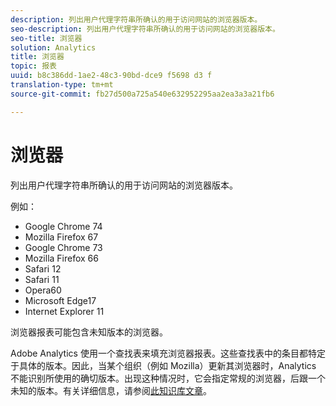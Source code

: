 ```yaml
---
description: 列出用户代理字符串所确认的用于访问网站的浏览器版本。
seo-description: 列出用户代理字符串所确认的用于访问网站的浏览器版本。
seo-title: 浏览器
solution: Analytics
title: 浏览器
topic: 报表
uuid: b8c386dd-1ae2-48c3-90bd-dce9 f5698 d3 f
translation-type: tm+mt
source-git-commit: fb27d500a725a540e632952295aa2ea3a3a21fb6

---
```



# 浏览器

列出用户代理字符串所确认的用于访问网站的浏览器版本。

例如：

* Google Chrome 74
* Mozilla Firefox 67
* Google Chrome 73
* Mozilla Firefox 66
* Safari 12
* Safari 11
* Opera60
* Microsoft Edge17
* Internet Explorer 11

浏览器报表可能包含未知版本的浏览器。

Adobe Analytics 使用一个查找表来填充浏览器报表。这些查找表中的条目都特定于具体的版本。因此，当某个组织（例如 Mozilla）更新其浏览器时，Analytics 不能识别所使用的确切版本。出现这种情况时，它会指定常规的浏览器，后跟一个未知的版本。有关详细信息，请参阅[此知识库文章](https://helpx.adobe.com/analytics/kb/browser-unknown-version.html)。

